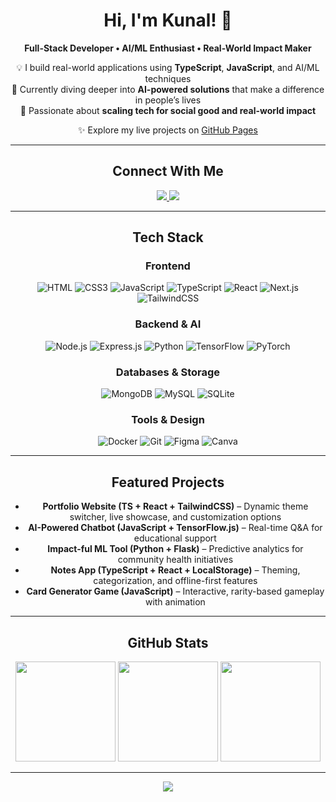 <div align="center">

# Hi, I'm Kunal! 🥀  

**Full-Stack Developer • AI/ML Enthusiast • Real-World Impact Maker**

💡 I build real-world applications using **TypeScript**, **JavaScript**, and AI/ML techniques  
🌱 Currently diving deeper into **AI-powered solutions** that make a difference in people’s lives  
🚀 Passionate about **scaling tech for social good and real-world impact**

✨ Explore my live projects on [GitHub Pages](https://kunal-shetty.github.io)

---

##  Connect With Me  
<a href="https://instagram.com/kunaaallllllllllllllllll">
  <img src="https://img.shields.io/badge/Instagram-%23E4405F.svg?&style=for-the-badge&logo=instagram&logoColor=white"/>
</a>
<a href="https://www.linkedin.com/in/kunal-shetty-146287320/">
  <img src="https://img.shields.io/badge/LinkedIn-%230077B5.svg?&style=for-the-badge&logo=linkedin&logoColor=white"/>
</a>

---

##  Tech Stack  

### Frontend  
![HTML](https://img.shields.io/badge/html5-%23E34F26.svg?style=for-the-badge&logo=html5&logoColor=white) ![CSS3](https://img.shields.io/badge/css3-%231572B6.svg?style=for-the-badge&logo=css3&logoColor=white) ![JavaScript](https://img.shields.io/badge/javascript-%23323330.svg?style=for-the-badge&logo=javascript&logoColor=%23F7DF1E) ![TypeScript](https://img.shields.io/badge/typescript-%23007ACC.svg?style=for-the-badge&logo=typescript&logoColor=white) ![React](https://img.shields.io/badge/react-%2361DAFB.svg?style=for-the-badge&logo=react&logoColor=black) ![Next.js](https://img.shields.io/badge/next.js-%23000000.svg?style=for-the-badge&logo=next.js&logoColor=white) ![TailwindCSS](https://img.shields.io/badge/tailwindcss-%2338B2AC.svg?style=for-the-badge&logo=tailwind-css&logoColor=white)

### Backend & AI  
![Node.js](https://img.shields.io/badge/node.js-6DA55F?style=for-the-badge&logo=node.js&logoColor=white) ![Express.js](https://img.shields.io/badge/express.js-%23404d59.svg?style=for-the-badge&logo=express&logoColor=%2361DAFB) ![Python](https://img.shields.io/badge/python-3670A0?style=for-the-badge&logo=python&logoColor=ffdd54) ![TensorFlow](https://img.shields.io/badge/tensorflow-%23FF6F00.svg?style=for-the-badge&logo=tensorflow&logoColor=white) ![PyTorch](https://img.shields.io/badge/pytorch-%23EE4C2C.svg?style=for-the-badge&logo=pytorch&logoColor=white)

### Databases & Storage  
![MongoDB](https://img.shields.io/badge/MongoDB-%234ea94b.svg?style=for-the-badge&logo=mongodb&logoColor=white) ![MySQL](https://img.shields.io/badge/mysql-4479A1.svg?style=for-the-badge&logo=mysql&logoColor=white) ![SQLite](https://img.shields.io/badge/sqlite-%2307405e.svg?style=for-the-badge&logo=sqlite&logoColor=white)

### Tools & Design  
![Docker](https://img.shields.io/badge/docker-%230db7ed.svg?style=for-the-badge&logo=docker&logoColor=white) ![Git](https://img.shields.io/badge/git-%23F05032.svg?style=for-the-badge&logo=git&logoColor=white) ![Figma](https://img.shields.io/badge/figma-%23F24E1E.svg?style=for-the-badge&logo=figma&logoColor=white) ![Canva](https://img.shields.io/badge/Canva-%2300C4CC.svg?style=for-the-badge&logo=Canva&logoColor=white)

---

##  Featured Projects  
- **Portfolio Website (TS + React + TailwindCSS)** – Dynamic theme switcher, live showcase, and customization options  
- **AI-Powered Chatbot (JavaScript + TensorFlow.js)** – Real-time Q&A for educational support  
- **Impact-ful ML Tool (Python + Flask)** – Predictive analytics for community health initiatives  
- **Notes App (TypeScript + React + LocalStorage)** – Theming, categorization, and offline-first features  
- **Card Generator Game (JavaScript)** – Interactive, rarity-based gameplay with animation  

---

##  GitHub Stats  
<img src="https://github-readme-stats.vercel.app/api?username=kunal-shetty&theme=dark&hide_border=false&include_all_commits=false&count_private=false" height="160px"/>  
<img src="https://nirzak-streak-stats.vercel.app/?user=kunal-shetty&theme=dark&hide_border=false" height="160px"/>  
<img src="https://github-readme-stats.vercel.app/api/top-langs/?username=kunal-shetty&theme=dark&hide_border=false&include_all_commits=false&count_private=false&layout=compact" height="160px"/>  

---

<p align="center">
  <a href="https://visitcount.itsvg.in">
    <img src="https://visitcount.itsvg.in/api?id=kunal-shetty&icon=0&color=0" />
  </a>
</p>

</div>
